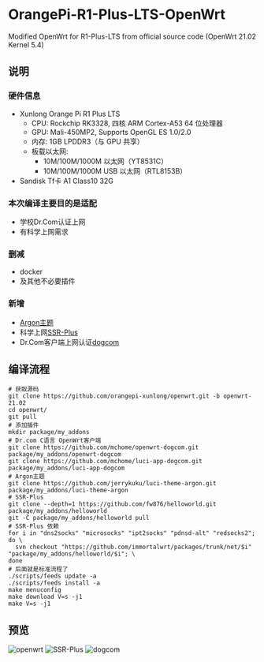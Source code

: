 # OrangePi-R1-Plus-LTS-OpenWrt
Modified OpenWrt for R1-Plus-LTS from official source code (OpenWrt 21.02 Kernel 5.4)
## 说明
### 硬件信息
- Xunlong Orange Pi R1 Plus LTS
  - CPU: Rockchip RK3328, 四核 ARM Cortex-A53 64 位处理器
  - GPU: Mali-450MP2, Supports OpenGL ES 1.0/2.0
  - 内存: 1GB LPDDR3（与 GPU 共享）
  - 板载以太网: 
    - 10M/100M/1000M 以太网（YT8531C）
    - 10M/100M/1000M USB 以太网（RTL8153B）
- Sandisk Tf卡 A1 Class10 32G
### 本次编译主要目的是适配
- 学校Dr.Com认证上网
- 有科学上网需求
### 删减
- docker
- 及其他不必要插件
### 新增
- [Argon主题](https://github.com/jerrykuku/luci-theme-argon)
- 科学上网[SSR-Plus](https://github.com/fw876/helloworld)
- Dr.Com客户端上网认证[dogcom](https://github.com/mchome/openwrt-dogcom)
## 编译流程
```shell
# 获取源码
git clone https://github.com/orangepi-xunlong/openwrt.git -b openwrt-21.02
cd openwrt/
git pull
# 添加插件
mkdir package/my_addons
# Dr.com C语言 OpenWrt客户端
git clone https://github.com/mchome/openwrt-dogcom.git package/my_addons/openwrt-dogcom
git clone https://github.com/mchome/luci-app-dogcom.git package/my_addons/luci-app-dogcom
# Argon主题
git clone https://github.com/jerrykuku/luci-theme-argon.git package/my_addons/luci-theme-argon
# SSR-Plus
git clone --depth=1 https://github.com/fw876/helloworld.git package/my_addons/helloworld
git -C package/my_addons/helloworld pull
# SSR-Plus 依赖
for i in "dns2socks" "microsocks" "ipt2socks" "pdnsd-alt" "redsocks2"; do \ 
  svn checkout "https://github.com/immortalwrt/packages/trunk/net/$i" "package/my_addons/helloworld/$i"; \ 
done
# 后面就是标准流程了
./scripts/feeds update -a
./scripts/feeds install -a
make menuconfig
make download V=s -j1
make V=s -j1
```
## 预览
![openwrt](https://user-images.githubusercontent.com/71177584/169695945-c2533e5b-5904-41bf-8bea-39e797521821.png)
![SSR-Plus](https://user-images.githubusercontent.com/71177584/169695948-f64405b3-5906-4d93-b3fb-ecfa7071b9da.png)
![dogcom](https://user-images.githubusercontent.com/71177584/169695951-701c2fd1-0ccd-443c-85db-e3dc7f84957c.png)
